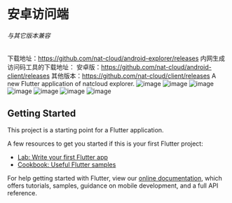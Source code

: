 # 安卓访问端
###### 与其它版本兼容
下载地址：https://github.com/nat-cloud/android-explorer/releases
内网生成访问码工具的下载地址：
  安卓版：https://github.com/nat-cloud/android-client/releases
  其他版本：https://github.com/nat-cloud/client/releases
A new Flutter application of natcloud explorer.
![image](https://github.com/nat-cloud/android-explorer/blob/master/screen/%E5%86%85%E7%BD%91.png?raw=true)
![image](https://github.com/nat-cloud/android-explorer/blob/master/screen/%E5%86%85%E7%BD%91%E8%AF%A6%E6%83%85.png?raw=true)
![image](https://github.com/nat-cloud/android-explorer/blob/master/screen/tcp%E5%88%97%E8%A1%A8.png?raw=true)
![image](https://github.com/nat-cloud/android-explorer/blob/master/screen/tcp%E8%AF%A6%E6%83%85.png?raw=true)
![image](https://github.com/nat-cloud/android-explorer/blob/master/screen/httpView.png?raw=true)
![image](https://github.com/nat-cloud/android-explorer/blob/master/screen/ftp%E8%AF%A6%E6%83%85.png?raw=true)
![image](https://github.com/nat-cloud/android-explorer/blob/master/screen/%E6%B7%BB%E5%8A%A0%20socks5%E6%9C%8D%E5%8A%A1%E5%99%A8.png?raw=true)

## Getting Started

This project is a starting point for a Flutter application.

A few resources to get you started if this is your first Flutter project:

- [Lab: Write your first Flutter app](https://flutter.io/docs/get-started/codelab)
- [Cookbook: Useful Flutter samples](https://flutter.io/docs/cookbook)

For help getting started with Flutter, view our 
[online documentation](https://flutter.io/docs), which offers tutorials, 
samples, guidance on mobile development, and a full API reference.
